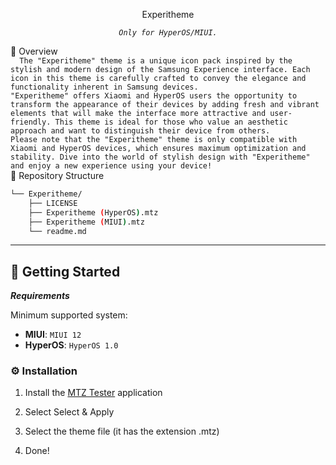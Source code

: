 <p align='center'>Experitheme</p>
<p align="center">
    <em><code>Only for HyperOS/MIUI.</code></em>
</p>
📍 Overview
<code>
  The "Experitheme" theme is a unique icon pack inspired by the stylish and modern design of the Samsung Experience interface. Each icon in this theme is carefully crafted to convey the elegance and functionality inherent in Samsung devices.
"Experitheme" offers Xiaomi and HyperOS users the opportunity to transform the appearance of their devices by adding fresh and vibrant elements that will make the interface more attractive and user-friendly. This theme is ideal for those who value an aesthetic approach and want to distinguish their device from others.
Please note that the "Experitheme" theme is only compatible with Xiaomi and HyperOS devices, which ensures maximum optimization and stability. Dive into the world of stylish design with "Experitheme" and enjoy a new experience using your device!
</code>
📂 Repository Structure

```sh
└── Experitheme/
    ├── LICENSE
    ├── Experitheme (HyperOS).mtz
    ├── Experitheme (MIUI).mtz
    └── readme.md
```

---
## 🚀 Getting Started

***Requirements***

Minimum supported system:

* **MIUI**: `MIUI 12`
* **HyperOS**: `HyperOS 1.0`
 ### ⚙️ Installation

1. Install the [MTZ Tester](https://www.google.com/url?sa=t&source=web&rct=j&opi=89978449&url=https://play.google.com/store/apps/details%3Fid%3Dcom.arteneta.miuithemetester&ved=2ahUKEwjHn-qTkJOLAxV4KBAIHaM0F5AQFnoECBoQAQ&usg=AOvVaw3N31BJ6_z37pNZU6-gH3Rf) application

2. Select Select & Apply

 3. Select the theme file (it has the extension .mtz)

4. Done!
  
